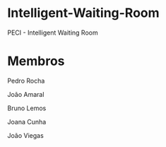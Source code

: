 # Intelligent-Waiting-Room
PECI -  Intelligent Waiting Room
# Membros
Pedro Rocha

João Amaral

Bruno Lemos

Joana Cunha

João Viegas

